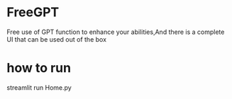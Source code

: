 # FreeGPT
Free use of GPT function to enhance your abilities,And there is a complete UI that can be used out of the box
# how to run
streamlit run Home.py